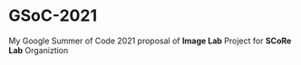 # GSoC-2021
My Google Summer of Code 2021 proposal of **Image Lab** Project for **SCoRe Lab** Organiztion
